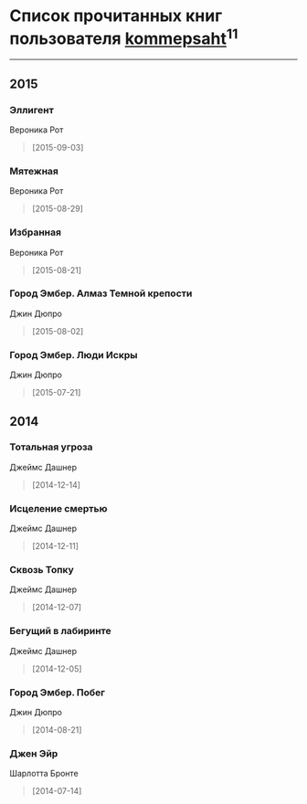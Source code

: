 # Список прочитанных книг пользователя [kommepsaht](http://vk.com/id2739418)<sup>11</sup>
---

## 2015

### Эллигент
Вероника Рот
> [2015-09-03] 


### Мятежная
Вероника Рот
> [2015-08-29] 


### Избранная
Вероника Рот
> [2015-08-21] 


### Город Эмбер. Алмаз Темной крепости
Джин Дюпро
> [2015-08-02] 


### Город Эмбер. Люди Искры
Джин Дюпро
> [2015-07-21] 



## 2014

### Тотальная угроза
Джеймс Дашнер
> [2014-12-14] 


### Исцеление смертью
Джеймс Дашнер
> [2014-12-11] 


### Сквозь Топку
Джеймс Дашнер
> [2014-12-07] 


### Бегущий в лабиринте
Джеймс Дашнер
> [2014-12-05] 


### Город Эмбер. Побег
Джин Дюпро
> [2014-08-21] 


### Джен Эйр
Шарлотта Бронте
> [2014-07-14] 



